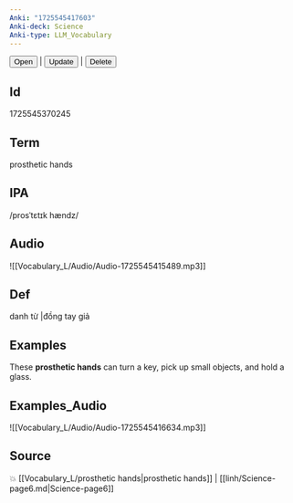 ```yaml
---
Anki: "1725545417603"
Anki-deck: Science
Anki-type: LLM_Vocabulary
---
```

<button class="anki-btn-open">Open</button> | <button class="anki-btn-update">Update</button> | <button class="anki-btn-delete">Delete</button>

## Id
1725545370245
## Term
prosthetic hands
## IPA
 /prosˈtɛtɪk hændz/
## Audio
 ![[Vocabulary_L/Audio/Audio-1725545415489.mp3]]

## Def
 danh từ |đồng tay giả 
## Examples
These **prosthetic hands** can turn a key, pick up small objects, and hold a glass.

## Examples_Audio
![[Vocabulary_L/Audio/Audio-1725545416634.mp3]]
## Source
💥 [[Vocabulary_L/prosthetic hands|prosthetic hands]] |  [[linh/Science-page6.md|Science-page6]]